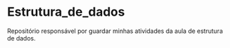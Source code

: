 # Estrutura_de_dados
Repositório responsável por guardar minhas atividades da aula de estrutura de dados.
